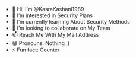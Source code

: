 - 👋 Hi, I’m @KasraKashani1989
- 👀 I’m interested in Security Plans
- 🌱 I’m currently learning About Security Methods
- 💞️ I’m looking to collaborate on My Team
- 📫 Reach Me With My Mail Address
- 😄 Pronouns: Nothing :) 
- ⚡ Fun fact: Counter  

<!---
KasraKashani1989/KasraKashani1989 is a ✨ special ✨ repository because its `README.md` (this file) appears on your GitHub profile.
You can click the Preview link to take a look at your changes.
--->
